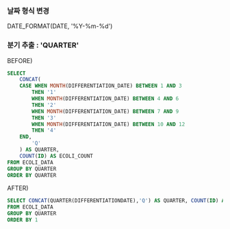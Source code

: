 ### 날짜 형식 변경
DATE_FORMAT(DATE, '%Y-%m-%d')


### 분기 추출 : 'QUARTER'
BEFORE)
```SQL
SELECT 
    CONCAT(
    CASE WHEN MONTH(DIFFERENTIATION_DATE) BETWEEN 1 AND 3
        THEN '1'
        WHEN MONTH(DIFFERENTIATION_DATE) BETWEEN 4 AND 6
        THEN '2'
        WHEN MONTH(DIFFERENTIATION_DATE) BETWEEN 7 AND 9
        THEN '3'
        WHEN MONTH(DIFFERENTIATION_DATE) BETWEEN 10 AND 12
        THEN '4'
    END,
        'Q'
    ) AS QUARTER, 
    COUNT(ID) AS ECOLI_COUNT 
FROM ECOLI_DATA
GROUP BY QUARTER
ORDER BY QUARTER
```
AFTER)
```SQL
SELECT CONCAT(QUARTER(DIFFERENTIATIONDATE),'Q') AS QUARTER, COUNT(ID) AS ECOLICOUNT
FROM ECOLI_DATA
GROUP BY QUARTER
ORDER BY 1
```
